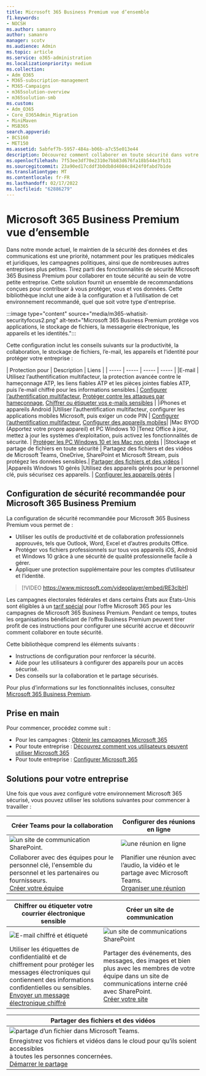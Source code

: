```yaml
---
title: Microsoft 365 Business Premium vue d’ensemble
f1.keywords:
- NOCSH
ms.author: samanro
author: samanro
manager: scotv
ms.audience: Admin
ms.topic: article
ms.service: o365-administration
ms.localizationpriority: medium
ms.collection:
- Adm_O365
- M365-subscription-management
- M365-Campaigns
- m365solution-overview
- m365solution-smb
ms.custom:
- Adm_O365
- Core_O365Admin_Migration
- MiniMaven
- MSB365
search.appverid:
- BCS160
- MET150
ms.assetid: 5abfef7b-5957-484a-b06b-a7c55e013e44
description: Découvrez comment collaborer en toute sécurité dans votre petite entreprise ou votre campagne avec Microsoft 365 Business Premium.
ms.openlocfilehash: 7f53ee3df70e2310e7bb83d676fa18b544e3fb31
ms.sourcegitcommit: 23a90ed17cddf3b0db8d4084c8424f0fabd7b1de
ms.translationtype: MT
ms.contentlocale: fr-FR
ms.lasthandoff: 02/17/2022
ms.locfileid: "62886279"
---
```

# <a name="microsoft-365-business-premium-overview"></a>Microsoft 365 Business Premium vue d’ensemble

Dans notre monde actuel, le maintien de la sécurité des données et des communications est une priorité, notamment pour les pratiques médicales et juridiques, les campagnes politiques, ainsi que de nombreuses autres entreprises plus petites. Tirez parti des fonctionnalités de sécurité Microsoft 365 Business Premium pour collaborer en toute sécurité au sein de votre petite entreprise. Cette solution fournit un ensemble de recommandations conçues pour contribuer à vous protéger, vous et vos données. Cette bibliothèque inclut une aide à la configuration et à l’utilisation de cet environnement recommandé, quel que soit votre type d'entreprise.

:::image type="content" source="media/m365-whatisit-securityfocus2.png" alt-text="Microsoft 365 Business Premium protège vos applications, le stockage de fichiers, la messagerie électronique, les appareils et les identités.":::

Cette configuration inclut les conseils suivants sur la productivité, la collaboration, le stockage de fichiers, l’e-mail, les appareils et l’identité pour protéger votre entreprise :

| Protection pour | Description | Liens |
| ----- | ----- | ----- | ----- |
|E-mail | Utilisez l’authentification multifacteur, la protection avancée contre le hameçonnage ATP, les liens fiables ATP et les pièces jointes fiables ATP, puis l’e-mail chiffré pour les informations sensibles.| [Configurer l’authentification multifacteur](m365-campaigns-multifactor-authentication.md), [Protéger contre les attaques par hameçonnage](m365-campaigns-phishing-and-attacks.md), [Chiffrer ou étiqueter vos e-mails sensibles](send-encrypted-email.md) |
|iPhones et appareils Android |Utiliser l’authentification multifacteur, configurer les applications mobiles Microsoft, puis exiger un code PIN | [Configurer l’authentification multifacteur](m365-campaigns-multifactor-authentication.md), [Configurer des appareils mobiles](../business/set-up-mobile-devices.md?toc=/microsoft-365/campaigns/toc.json)|
|Mac BYOD (Apportez votre propre appareil) et PC Windows 10 |Tenez Office à jour, mettez à jour les systèmes d’exploitation, puis activez les fonctionnalités de sécurité. | [Protéger les PC Windows 10 et les Mac non gérés](m365-campaigns-protect-pcs-macs.md) |
|Stockage et partage de fichiers en toute sécurité | Partagez des fichiers et des vidéos de Microsoft Teams, OneDrive, SharePoint et Microsoft Stream, puis protégez les données sensibles.| [Partager des fichiers et des vidéos](share-files-and-videos.md) |
|Appareils Windows 10 gérés |Utilisez des appareils gérés pour le personnel clé, puis sécurisez ces appareils. | [Configurer les appareils gérés](../business/set-up-windows-devices.md?toc=/microsoft-365/campaigns/toc.json) |

## <a name="a-recommended-security-configuration-for-microsoft-365-business-premium"></a>Configuration de sécurité recommandée pour Microsoft 365 Business Premium

La configuration de sécurité recommandée pour Microsoft 365 Business Premium vous permet de :

- Utiliser les outils de productivité et de collaboration professionnels approuvés, tels que Outlook, Word, Excel et d’autres produits Office.
- Protéger vos fichiers professionnels sur tous vos appareils iOS, Android et Windows 10 grâce à une sécurité de qualité professionnelle facile à gérer.
- Appliquer une protection supplémentaire pour les comptes d’utilisateur et l’identité.

> [!VIDEO https://www.microsoft.com/videoplayer/embed/RE3clbH]

Les campagnes électorales fédérales et dans certains États aux États-Unis sont éligibles à un [tarif spécial](get-microsoft-365-campaigns.md) pour l’offre Microsoft 365 pour les campagnes de Microsoft 365 Business Premium. Pendant ce temps, toutes les organisations bénéficiant de l’offre Business Premium peuvent tirer profit de ces instructions pour configurer une sécurité accrue et découvrir comment collaborer en toute sécurité.

Cette bibliothèque comprend les éléments suivants :

- Instructions de configuration pour renforcer la sécurité.
- Aide pour les utilisateurs à configurer des appareils pour un accès sécurisé.
- Des conseils sur la collaboration et le partage sécurisés.

Pour plus d’informations sur les fonctionnalités incluses, consultez [Microsoft 365 Business Premium](https://www.microsoft.com/microsoft-365/business).

## <a name="get-started"></a>Prise en main

Pour commencer, procédez comme suit :

- Pour les campagnes : [Obtenir les campagnes Microsoft 365](get-microsoft-365-campaigns.md)
- Pour toute entreprise : [Découvrez comment vos utilisateurs peuvent utiliser Microsoft 365](m365-campaigns-users.md)
- Pour toute entreprise : [Configurer Microsoft 365](microsoft-365-campaigns-setup-overview.md)

## <a name="solutions-for-your-business"></a>Solutions pour votre entreprise

Une fois que vous avez configuré votre environnement Microsoft 365 sécurisé, vous pouvez utiliser les solutions suivantes pour commencer à travailler :

| Créer Teams pour la collaboration | Configurer des réunions en ligne |
| ------------- | ------------- |
| ![un site de communication SharePoint.](../media/sm-m365-democracy-teams-collab.png) | ![une réunion en ligne](../media/m365-democracy-teams-meetings.png) |
| Collaborer avec des équipes pour le personnel clé, l'ensemble du personnel et les partenaires ou fournisseurs.<br>[Créer votre équipe](create-teams-for-collaboration.md) | Planifier une réunion avec l’audio, la vidéo et le partage avec Microsoft Teams.<br>[Organiser une réunion](set-up-meetings.md) |

| Chiffrer ou étiqueter votre courrier électronique sensible | Créer un site de communication |
| ------------- | ------------- |
| ![E-mail chiffré et étiqueté](../media/sm-m365-campaign-email-encrypt.png) | ![un site de communications SharePoint](../media/sm-m365-democracy-comms-site.png) |
| Utiliser les étiquettes de confidentialité et de chiffrement pour protéger les messages électroniques qui contiennent des informations confidentielles ou sensibles.<br>[Envoyer un message électronique chiffré](send-encrypted-email.md) | Partager des événements, des messages, des images et bien plus avec les membres de votre équipe dans un site de communications interne créé avec SharePoint.<br>[Créer votre site](create-communications-site.md) |

| Partager des fichiers et des vidéos |
| ------------- |
| ![partage d’un fichier dans Microsoft Teams.](../media/m365-democracy-teams-sharefiles.png) |
| Enregistrez vos fichiers et vidéos dans le cloud pour qu’ils soient accessibles <br>à toutes les personnes concernées.<br>[Démarrer le partage](share-files-and-videos.md) |
